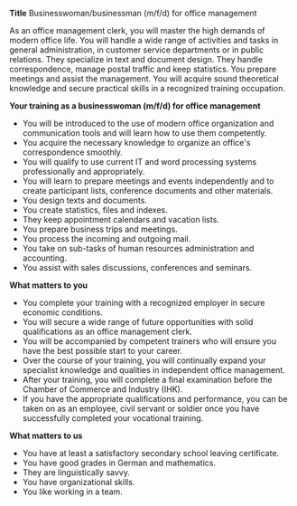 **Title**
Businesswoman/businessman (m/f/d) for office management

As an office management clerk, you will master the high demands of modern office life. You will handle a wide range of activities and tasks in general administration, in customer service departments or in public relations. They specialize in text and document design. They handle correspondence, manage postal traffic and keep statistics. You prepare meetings and assist the management. You will acquire sound theoretical knowledge and secure practical skills in a recognized training occupation.

**Your training as a businesswoman (m/f/d) for office management**

-	You will be introduced to the use of modern office organization and communication tools and will learn how to use them competently.
-	You acquire the necessary knowledge to organize an office's correspondence smoothly.
-	You will qualify to use current IT and word processing systems professionally and appropriately.
-	You will learn to prepare meetings and events independently and to create participant lists, conference documents and other materials.
-	You design texts and documents.
-	You create statistics, files and indexes.
-	They keep appointment calendars and vacation lists.
-	You prepare business trips and meetings.
-	You process the incoming and outgoing mail.
-	You take on sub-tasks of human resources administration and accounting.
-	You assist with sales discussions, conferences and seminars.

**What matters to you**

-	You complete your training with a recognized employer in secure economic conditions.
-	You will secure a wide range of future opportunities with solid qualifications as an office management clerk.
-	You will be accompanied by competent trainers who will ensure you have the best possible start to your career.
-	Over the course of your training, you will continually expand your specialist knowledge and qualities in independent office management.
-	After your training, you will complete a final examination before the Chamber of Commerce and Industry (IHK).
-	If you have the appropriate qualifications and performance, you can be taken on as an employee, civil servant or soldier once you have successfully completed your vocational training.

**What matters to us**

-	You have at least a satisfactory secondary school leaving certificate.
-	You have good grades in German and mathematics.
-	They are linguistically savvy.
-	You have organizational skills.
-	You like working in a team.
